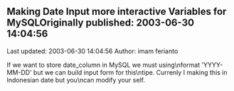 ## Making Date Input more interactive Variables for MySQLOriginally published: 2003-06-30 14:04:56 
Last updated: 2003-06-30 14:04:56 
Author: imam ferianto 
 
If we want to store date_column in MySQL we must using\nformat 'YYYY-MM-DD' but we can build input form for this\ntipe. Currenly I making this in Indonesian date  but you\ncan modify your self.